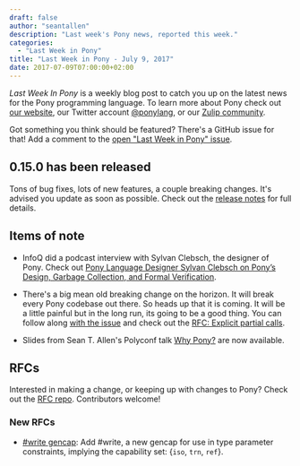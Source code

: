 ```yaml
---
draft: false
author: "seantallen"
description: "Last week's Pony news, reported this week."
categories:
  - "Last Week in Pony"
title: "Last Week in Pony - July 9, 2017"
date: 2017-07-09T07:00:00+02:00
---
```

_Last Week In Pony_ is a weekly blog post to catch you up on the latest news for the Pony programming language. To learn more about Pony check out [our website](https://ponylang.io), our Twitter account [@ponylang](https://twitter.com/ponylang), or our [Zulip community](https://ponylang.zulipchat.com).

Got something you think should be featured? There's a GitHub issue for that! Add a comment to the [open "Last Week in Pony" issue](https://github.com/ponylang/ponylang.github.io/issues?q=is%3Aissue+is%3Aopen+label%3Alast-week-in-pony).

<!-- more -->

## 0.15.0 has been released

Tons of bug fixes, lots of new features, a couple breaking changes. It's advised you update as soon as possible. Check out the [release notes](https://www.ponylang.io/blog/2017/07/0.15.0-released/) for full details.

## Items of note

- InfoQ did a podcast interview with Sylvan Clebsch, the designer of Pony. Check out [Pony Language Designer Sylvan Clebsch on Pony’s Design, Garbage Collection, and Formal Verification](https://www.infoq.com/podcasts/sylvan-clebsch-pony-formal-verification).

- There's a big mean old breaking change on the horizon. It will break every Pony codebase out there. So heads up that it is coming. It will be a little painful but in the long run, its going to be a good thing. You can follow along [with the issue](https://github.com/ponylang/ponyc/issues/1771#issuecomment-313859191) and check out the [RFC: Explicit partial calls](https://github.com/ponylang/rfcs/blob/main/text/0039-explicit-partial-calls.md).

- Slides from Sean T. Allen's Polyconf talk [Why Pony?](https://speakerdeck.com/seantallen/why-pony) are now available.

## RFCs

Interested in making a change, or keeping up with changes to Pony? Check out the [RFC repo](https://github.com/ponylang/rfcs). Contributors welcome!

### New RFCs

- [#write gencap](https://github.com/ponylang/rfcs/blob/feature/gencap-write/text/0000-gencap-write.md): Add #write, a new gencap for use in type parameter constraints, implying the capability set: {`iso`, `trn`, `ref`}.
